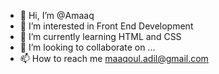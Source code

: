 - 👋 Hi, I’m @Amaaq
- 👀 I’m interested in Front End Development
- 🌱 I’m currently learning HTML and CSS
- 💞️ I’m looking to collaborate on ...
- 📫 How to reach me maaqoul.adil@gmail.com

<!---
Amaaq/Amaaq is a ✨ special ✨ repository because its `README.md` (this file) appears on your GitHub profile.
You can click the Preview link to take a look at your changes.
--->
